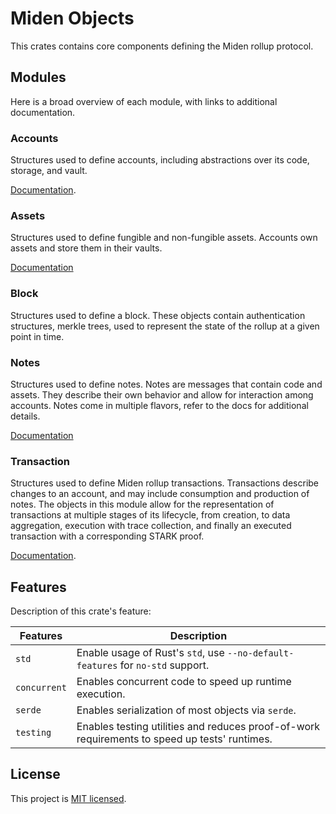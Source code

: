 # Miden Objects

This crates contains core components defining the Miden rollup protocol.

## Modules

Here is a broad overview of each module, with links to additional documentation.


### Accounts

Structures used to define accounts, including abstractions over its code, storage, and vault.

[Documentation](https://0xpolygonmiden.github.io/miden-base/architecture/accounts.html).

### Assets

Structures used to define fungible and non-fungible assets. Accounts own assets and store them in their vaults.

[Documentation](https://0xpolygonmiden.github.io/miden-base/architecture/assets.html)


### Block

Structures used to define a block. These objects contain authentication structures, merkle trees, used to represent the state of the rollup at a given point in time.

### Notes

Structures used to define notes. Notes are messages that contain code and assets. They describe their own behavior and allow for interaction among accounts. Notes come in multiple flavors, refer to the docs for additional details.

[Documentation](https://0xpolygonmiden.github.io/miden-base/architecture/notes.html)

### Transaction

Structures used to define Miden rollup transactions. Transactions describe changes to an account, and may include consumption and production of notes. The objects in this module allow for the representation of transactions at multiple stages of its lifecycle, from creation, to data aggregation, execution with trace collection, and finally an executed transaction with a corresponding STARK proof.

[Documentation](https://0xpolygonmiden.github.io/miden-base/architecture/transactions.html).

## Features

Description of this crate's feature:

| Features     | Description                                                                                   |
| ------------ | --------------------------------------------------------------------------------------------- |
| `std`        | Enable usage of Rust's `std`, use `--no-default-features` for `no-std` support.               |
| `concurrent` | Enables concurrent code to speed up runtime execution.                                        |
| `serde`      | Enables serialization of most objects via `serde`.                                            |
| `testing`    | Enables testing utilities and reduces proof-of-work requirements to speed up tests' runtimes. |

## License

This project is [MIT licensed](../LICENSE).
